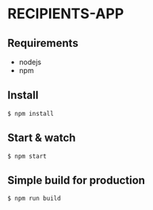 # RECIPIENTS-APP

## Requirements

  - nodejs
  - npm

## Install

    $ npm install

## Start & watch

    $ npm start

## Simple build for production

    $ npm run build
